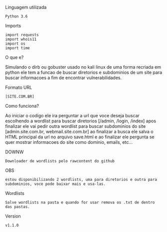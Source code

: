 Linguagem utilizada 

    Python 3.6

Imports  

    import requests
    import whois11
    import os
    import time

O que e?

Simulando o dirb ou gobuster usado no kali linux de uma forma recriada em python ele tem a funcao de buscar diretorios e subdominios de um site para buscar informacoes a fim de encontrar vulnerabilidades.

Formato URL

    [SITE.COM.BR]

Como funciona?

Ao iniciar o codigo ele ira perguntar a url que voce deseja buscar
escolhendo a wordlist para buscar diretorios [/admin, /login, /index] apos finalizar ele vai pedir outra wordlist para buscar subdominios do site [admin.site.com.br, webmail.site.com.br] ao finalizar a busca ele salva o HTML principal da url no arquivo save.html e ao finalizar ele pergunta se quer mostrar informacoes do site como dominio, emails, etc...

DOWNW

    Downloader de wordlists pelo rawcontent do github 

OBS

    estou disponibilizando 2 wordlists, uma para diretorios e outra para subdominios, voce pode baixar mais e usa-las.

Wordlists

    Salve wordlists na pasta e quando for usar remova os .txt de dentro das pastas.
    
Version

    v1.1.0
